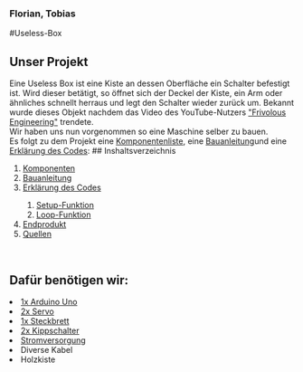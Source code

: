 ### Florian, Tobias
#Useless-Box

<h2> Unser Projekt</h2>
Eine Useless Box ist eine Kiste an dessen Oberfläche ein Schalter befestigt ist. Wird dieser betätigt, so öffnet sich der Deckel der Kiste, ein Arm oder ähnliches schnellt herraus und legt den Schalter wieder zurück um. Bekannt wurde dieses Objekt nachdem das Video des YouTube-Nutzers 
 <a href="https://www.youtube.com/watch?time_continue=1&v=Z86V_ICUCD4" rel="notfollow">"Frivolous Engineering"</a> trendete.
<br>
Wir haben uns nun vorgenommen so eine Maschine selber zu bauen.
<br>
Es folgt zu dem Projekt eine <a href="#komponenten">Komponentenliste</a>, eine <a href="#bauen">Bauanleitung</a>und eine <a href="#code">Erklärung des Codes</a>:
## Inshaltsverzeichnis
 <ol>
  <li><a href="#komponenten"> Komponenten </a></li>
  <li><a href="#bauen"> Bauanleitung </a></li>
  <li><a href="#code"> Erklärung des Codes </a></li>
   <ol>
    <li><a href="#setup"> Setup-Funktion </a></li>
    <li><a href="#loop"> Loop-Funktion </a></li>
   </ol>
  <li><a href="#endprodukt"> Endprodukt </a></li>
  <li><a href="#quellen"> Quellen </a></li>
 </ol>
</br>
<h2 id="komponenten"> Dafür benötigen wir:</h2>
  <li>
   <a href="https://www.conrad.de/de/p/arduino-board-uno-rev3-dip-version-atmega328-1275279.html" rel="notfollow">
    1x Arduino Uno
   </a>
  </li>
  <li>
   <a href="https://www.conrad.de/de/p/graupner-standard-servo-des-577-bb-digital-servo-getriebe-material-carbon-stecksystem-jr-2125787.html" rel="notfollow">
    2x Servo
   </a>
 </li>
 <li>
  <a href="https://www.conrad.de/de/p/tru-components-0165-40-8-8010-steckplatine-transparent-polzahl-gesamt-400-l-x-b-x-h-84-x-54-3-x-9-mm-1-st-1572787.html" rel="notfollow">
   1x Steckbrett
  </a>
 </li>
 <li> 
  <a href="https://www.conrad.de/de/p/goobay-knx-1-kippschalter-250-v-ac-3-a-1-x-ein-ein-rastend-1-st-701343.html" rel="notfollow">
  2x Kippschalter
  </a>
 </li>
 <li>
 <a href="" rel="notfollow">
  Stromversorgung
 </a>
 </li>
 <li>
  Diverse Kabel
 </li>
 <li>
  Holzkiste
 </li>
<br>

